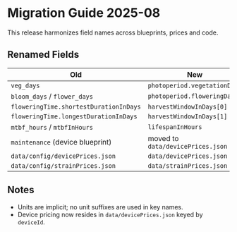 # Migration Guide 2025-08

This release harmonizes field names across blueprints, prices and code.

## Renamed Fields

| Old | New |
|-----|-----|
| `veg_days` | `photoperiod.vegetationDays` |
| `bloom_days` / `flower_days` | `photoperiod.floweringDays` |
| `floweringTime.shortestDurationInDays` | `harvestWindowInDays[0]` |
| `floweringTime.longestDurationInDays` | `harvestWindowInDays[1]` |
| `mtbf_hours` / `mtbfInHours` | `lifespanInHours` |
| `maintenance` (device blueprint) | moved to `data/devicePrices.json` |
| `data/config/devicePrices.json` | `data/devicePrices.json` |
| `data/config/strainPrices.json` | `data/strainPrices.json` |

## Notes

* Units are implicit; no unit suffixes are used in key names.
* Device pricing now resides in `data/devicePrices.json` keyed by `deviceId`.
